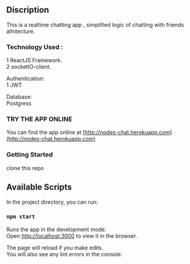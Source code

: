 ## Discription
This is a realtime chatting app , simplified logic of chatting with friends athitecture.</br>
### Technology Used :</br>
1 ReactJS Framework.</br>
2 socketIO-client.

Authentication:</br>
1 JWT

Database:</br>
Postgress

### TRY THE APP ONLINE
You can find the app online at
[http://nodes-chat.herokuapp.com](http://nodes-chat.herokuapp.com)

### Getting Started
clone this repo </br>
## Available Scripts
In the project directory, you can run:

### `npm start`

Runs the app in the development mode.<br />
Open [http://localhost:3000](http://localhost:3000) to view it in the browser.

The page will reload if you make edits.<br />
You will also see any lint errors in the console.
 
